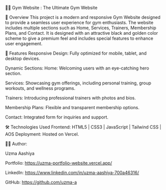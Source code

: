 🏋️‍♂️ Gym Website : The Ultimate Gym Website

🚀 Overview
This project is a modern and responsive Gym Website designed to provide a seamless user experience for gym enthusiasts. The website includes multiple sections such as Home, Services, Trainers, Membership Plans, and Contact. It is designed with an attractive black and golden color scheme to give a premium feel and includes special features to enhance user engagement.

🌟 Features
Responsive Design: Fully optimized for mobile, tablet, and desktop devices.

Dynamic Sections:
Home: Welcoming users with an eye-catching hero section.

Services: Showcasing gym offerings, including personal training, group workouts, and wellness programs.

Trainers: Introducing professional trainers with photos and bios.

Membership Plans: Flexible and transparent membership options.

Contact: Integrated form for inquiries and support.

🛠️ Technologies Used
Frontend: HTML5 | CSS3 | JavaScript | Tailwind CSS | AOS
Deployment: Hosted on Vercel.

👩‍💻 Author:

Uzma Aashiya

Portfolio: https://uzma-portfolio-website.vercel.app/

LinkedIn: https://www.linkedin.com/in/uzma-aashiya-700a46316/

GitHub: https://github.com/uzma-a